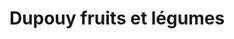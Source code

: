 ---
title: "Dupouy fruits et légumes"
url: /esquieze-sere/dupouy-fruits-et-legumes/
shop: légumes
---